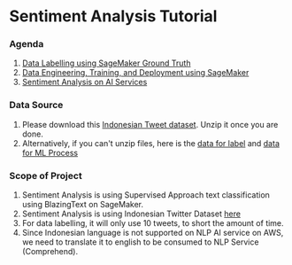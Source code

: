 # Sentiment Analysis Tutorial

### Agenda
1. [Data Labelling using SageMaker Ground Truth](docs/DataLabelling.md)
2. [Data Engineering, Training, and Deployment using SageMaker](docs/DevelopmentSM.md)
3. [Sentiment Analysis on AI Services](docs/AIServices.md)

### Data Source
1. Please download this [Indonesian Tweet dataset](files/SentimentAnalysis-IndonesiaData.zip). Unzip it once you are done.
2. Alternatively, if you can't unzip files, here is the [data for label](files/IndonesianTweetUnlabelled) and [data for ML Process](files/IndonesianTweetlabeled)

### Scope of Project
1. Sentiment Analysis is using Supervised Approach text classification using BlazingText on SageMaker.
2. Sentiment Analysis is using Indonesian Twitter Dataset [here](http://ridi.staff.ugm.ac.id/2019/03/06/indonesia-sentiment-analysis-dataset/)
3. For data labelling, it will only use 10 tweets, to short the amount of time.
4. Since Indonesian language is not supported on NLP AI service on AWS, we need to translate it to english to be consumed to NLP Service (Comprehend).